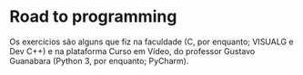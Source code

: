 # Road to programming
Os exercícios são alguns que fiz na faculdade (C, por enquanto; VISUALG e Dev C++) e na plataforma Curso em Vídeo, do professor Gustavo Guanabara (Python 3, por enquanto; PyCharm).
